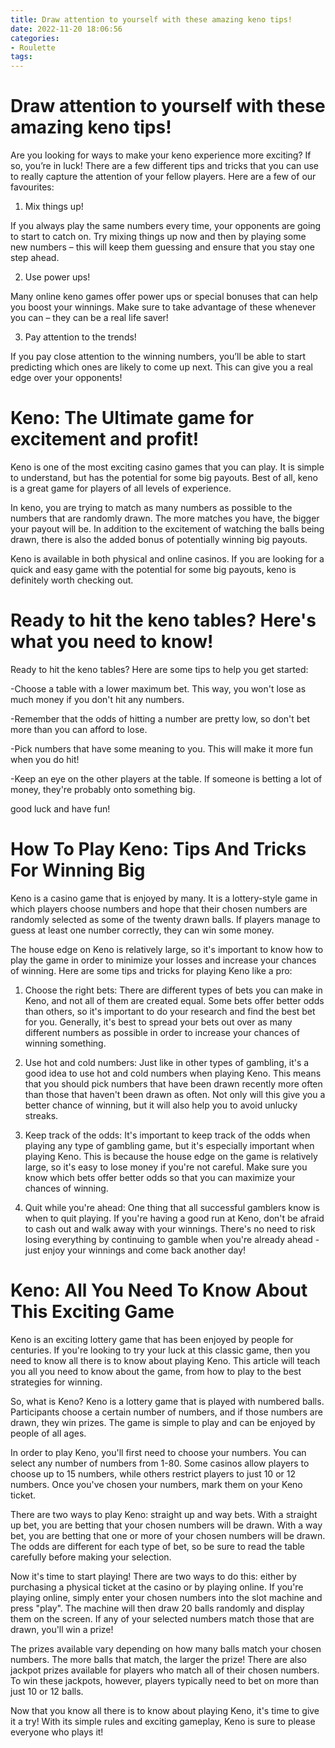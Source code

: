 ```yaml
---
title: Draw attention to yourself with these amazing keno tips!
date: 2022-11-20 18:06:56
categories:
- Roulette
tags:
---
```



#  Draw attention to yourself with these amazing keno tips!

Are you looking for ways to make your keno experience more exciting? If so, you’re in luck! There are a few different tips and tricks that you can use to really capture the attention of your fellow players. Here are a few of our favourites:

1) Mix things up!

If you always play the same numbers every time, your opponents are going to start to catch on. Try mixing things up now and then by playing some new numbers – this will keep them guessing and ensure that you stay one step ahead.

2) Use power ups!

Many online keno games offer power ups or special bonuses that can help you boost your winnings. Make sure to take advantage of these whenever you can – they can be a real life saver!

3) Pay attention to the trends!

If you pay close attention to the winning numbers, you’ll be able to start predicting which ones are likely to come up next. This can give you a real edge over your opponents!

#  Keno: The Ultimate game for excitement and profit!

Keno is one of the most exciting casino games that you can play. It is simple to understand, but has the potential for some big payouts. Best of all, keno is a great game for players of all levels of experience.

In keno, you are trying to match as many numbers as possible to the numbers that are randomly drawn. The more matches you have, the bigger your payout will be. In addition to the excitement of watching the balls being drawn, there is also the added bonus of potentially winning big payouts.

Keno is available in both physical and online casinos. If you are looking for a quick and easy game with the potential for some big payouts, keno is definitely worth checking out.

#  Ready to hit the keno tables? Here's what you need to know!

Ready to hit the keno tables? Here are some tips to help you get started:

-Choose a table with a lower maximum bet. This way, you won't lose as much money if you don't hit any numbers.

-Remember that the odds of hitting a number are pretty low, so don't bet more than you can afford to lose.

-Pick numbers that have some meaning to you. This will make it more fun when you do hit!

-Keep an eye on the other players at the table. If someone is betting a lot of money, they're probably onto something big.

good luck and have fun!

#  How To Play Keno: Tips And Tricks For Winning Big

Keno is a casino game that is enjoyed by many. It is a lottery-style game in which players choose numbers and hope that their chosen numbers are randomly selected as some of the twenty drawn balls. If players manage to guess at least one number correctly, they can win some money.

The house edge on Keno is relatively large, so it's important to know how to play the game in order to minimize your losses and increase your chances of winning. Here are some tips and tricks for playing Keno like a pro:

1. Choose the right bets: There are different types of bets you can make in Keno, and not all of them are created equal. Some bets offer better odds than others, so it's important to do your research and find the best bet for you. Generally, it's best to spread your bets out over as many different numbers as possible in order to increase your chances of winning something.

2. Use hot and cold numbers: Just like in other types of gambling, it's a good idea to use hot and cold numbers when playing Keno. This means that you should pick numbers that have been drawn recently more often than those that haven't been drawn as often. Not only will this give you a better chance of winning, but it will also help you to avoid unlucky streaks.

3. Keep track of the odds: It's important to keep track of the odds when playing any type of gambling game, but it's especially important when playing Keno. This is because the house edge on the game is relatively large, so it's easy to lose money if you're not careful. Make sure you know which bets offer better odds so that you can maximize your chances of winning.

4. Quit while you're ahead: One thing that all successful gamblers know is when to quit playing. If you're having a good run at Keno, don't be afraid to cash out and walk away with your winnings. There's no need to risk losing everything by continuing to gamble when you're already ahead - just enjoy your winnings and come back another day!

#  Keno: All You Need To Know About This Exciting Game

Keno is an exciting lottery game that has been enjoyed by people for centuries. If you're looking to try your luck at this classic game, then you need to know all there is to know about playing Keno. This article will teach you all you need to know about the game, from how to play to the best strategies for winning.

So, what is Keno? Keno is a lottery game that is played with numbered balls. Participants choose a certain number of numbers, and if those numbers are drawn, they win prizes. The game is simple to play and can be enjoyed by people of all ages.

In order to play Keno, you'll first need to choose your numbers. You can select any number of numbers from 1-80. Some casinos allow players to choose up to 15 numbers, while others restrict players to just 10 or 12 numbers. Once you've chosen your numbers, mark them on your Keno ticket.

There are two ways to play Keno: straight up and way bets. With a straight up bet, you are betting that your chosen numbers will be drawn. With a way bet, you are betting that one or more of your chosen numbers will be drawn. The odds are different for each type of bet, so be sure to read the table carefully before making your selection.

Now it's time to start playing! There are two ways to do this: either by purchasing a physical ticket at the casino or by playing online. If you're playing online, simply enter your chosen numbers into the slot machine and press "play". The machine will then draw 20 balls randomly and display them on the screen. If any of your selected numbers match those that are drawn, you'll win a prize!

The prizes available vary depending on how many balls match your chosen numbers. The more balls that match, the larger the prize! There are also jackpot prizes available for players who match all of their chosen numbers. To win these jackpots, however, players typically need to bet on more than just 10 or 12 balls.

Now that you know all there is to know about playing Keno, it's time to give it a try! With its simple rules and exciting gameplay, Keno is sure to please everyone who plays it!